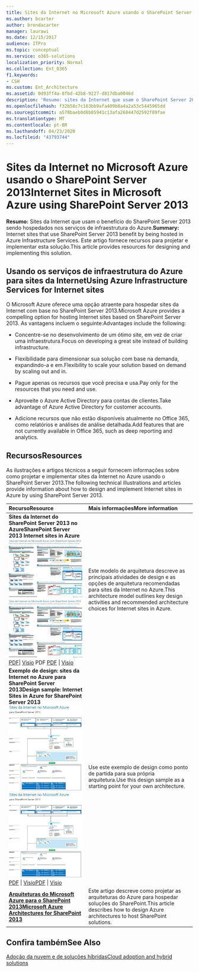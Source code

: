 ```yaml
---
title: Sites da Internet no Microsoft Azure usando o SharePoint Server 2013
ms.author: bcarter
author: brendacarter
manager: laurawi
ms.date: 12/15/2017
audience: ITPro
ms.topic: conceptual
ms.service: o365-solutions
localization_priority: Normal
ms.collection: Ent_O365
f1.keywords:
- CSH
ms.custom: Ent_Architecture
ms.assetid: 0d93ff4a-8fbd-42b8-9227-d817dba0046d
description: 'Resumo: sites da Internet que usam o SharePoint Server 2013 benefícios hospedados nos serviços de infraestrutura do Azure. Este artigo fornece recursos para projetar e implementar esta solução.'
ms.openlocfilehash: f32b58c7c163bb9afa409b8a4a2a53c5445965dd
ms.sourcegitcommit: a578baeb0d8b85941c13afa268447d2592f89fae
ms.translationtype: MT
ms.contentlocale: pt-BR
ms.lasthandoff: 04/23/2020
ms.locfileid: "43793744"
---
```

# <a name="internet-sites-in-microsoft-azure-using-sharepoint-server-2013"></a><span data-ttu-id="9b949-104">Sites da Internet no Microsoft Azure usando o SharePoint Server 2013</span><span class="sxs-lookup"><span data-stu-id="9b949-104">Internet Sites in Microsoft Azure using SharePoint Server 2013</span></span>

 <span data-ttu-id="9b949-105">**Resumo:** Sites da Internet que usam o benefício do SharePoint Server 2013 sendo hospedados nos serviços de infraestrutura do Azure.</span><span class="sxs-lookup"><span data-stu-id="9b949-105">**Summary:** Internet sites that use SharePoint Server 2013 benefit by being hosted in Azure Infrastructure Services.</span></span> <span data-ttu-id="9b949-106">Este artigo fornece recursos para projetar e implementar esta solução.</span><span class="sxs-lookup"><span data-stu-id="9b949-106">This article provides resources for designing and implementing this solution.</span></span>
  
## <a name="using-azure-infrastructure-services-for-internet-sites"></a><span data-ttu-id="9b949-107">Usando os serviços de infraestrutura do Azure para sites da Internet</span><span class="sxs-lookup"><span data-stu-id="9b949-107">Using Azure Infrastructure Services for Internet sites</span></span>

<span data-ttu-id="9b949-108">O Microsoft Azure oferece uma opção atraente para hospedar sites da Internet com base no SharePoint Server 2013.</span><span class="sxs-lookup"><span data-stu-id="9b949-108">Microsoft Azure provides a compelling option for hosting Internet sites based on SharePoint Server 2013.</span></span> <span data-ttu-id="9b949-109">As vantagens incluem o seguinte:</span><span class="sxs-lookup"><span data-stu-id="9b949-109">Advantages include the following:</span></span>
  
- <span data-ttu-id="9b949-110">Concentre-se no desenvolvimento de um ótimo site, em vez de criar uma infraestrutura.</span><span class="sxs-lookup"><span data-stu-id="9b949-110">Focus on developing a great site instead of building infrastructure.</span></span>
    
- <span data-ttu-id="9b949-111">Flexibilidade para dimensionar sua solução com base na demanda, expandindo-a e em.</span><span class="sxs-lookup"><span data-stu-id="9b949-111">Flexibility to scale your solution based on demand by scaling out and in.</span></span>
    
- <span data-ttu-id="9b949-112">Pague apenas os recursos que você precisa e usa.</span><span class="sxs-lookup"><span data-stu-id="9b949-112">Pay only for the resources that you need and use.</span></span>
    
- <span data-ttu-id="9b949-113">Aproveite o Azure Active Directory para contas de clientes.</span><span class="sxs-lookup"><span data-stu-id="9b949-113">Take advantage of Azure Active Directory for customer accounts.</span></span>
    
- <span data-ttu-id="9b949-114">Adicione recursos que não estão disponíveis atualmente no Office 365, como relatórios e análises de análise detalhada.</span><span class="sxs-lookup"><span data-stu-id="9b949-114">Add features that are not currently available in Office 365, such as deep reporting and analytics.</span></span>
    
## <a name="resources"></a><span data-ttu-id="9b949-115">Recursos</span><span class="sxs-lookup"><span data-stu-id="9b949-115">Resources</span></span>

<span data-ttu-id="9b949-116">As ilustrações e artigos técnicos a seguir fornecem informações sobre como projetar e implementar sites da Internet no Azure usando o SharePoint Server 2013.</span><span class="sxs-lookup"><span data-stu-id="9b949-116">The following technical illustrations and articles provide information about how to design and implement Internet sites in Azure by using SharePoint Server 2013.</span></span>
  
|<span data-ttu-id="9b949-117">**Recurso**</span><span class="sxs-lookup"><span data-stu-id="9b949-117">**Resource**</span></span>|<span data-ttu-id="9b949-118">**Mais informações**</span><span class="sxs-lookup"><span data-stu-id="9b949-118">**More information**</span></span>|
|:-----|:-----|
|<span data-ttu-id="9b949-119">**Sites da Internet do SharePoint Server 2013 no Azure**</span><span class="sxs-lookup"><span data-stu-id="9b949-119">**SharePoint Server 2013 Internet sites in Azure**</span></span> <br/> <span data-ttu-id="9b949-120">[![Imagem de sites da Internet em Azure usando SharePoint](media/MS-AZ-SPInternetSites.jpg)          ](https://go.microsoft.com/fwlink/p/?LinkId=392552)</span><span class="sxs-lookup"><span data-stu-id="9b949-120">[![Image of Internet sites in Azure using SharePoint](media/MS-AZ-SPInternetSites.jpg)          ](https://go.microsoft.com/fwlink/p/?LinkId=392552)</span></span> <br/> <span data-ttu-id="9b949-121">[PDF](https://go.microsoft.com/fwlink/p/?LinkId=392552)\| [           ](https://go.microsoft.com/fwlink/p/?LinkId=392551) [Visio](https://go.microsoft.com/fwlink/p/?LinkId=392551) PDF  </span><span class="sxs-lookup"><span data-stu-id="9b949-121">[PDF](https://go.microsoft.com/fwlink/p/?LinkId=392552)  \| [          ](https://go.microsoft.com/fwlink/p/?LinkId=392551)[Visio](https://go.microsoft.com/fwlink/p/?LinkId=392551)</span></span> <br/> |<span data-ttu-id="9b949-122">Este modelo de arquitetura descreve as principais atividades de design e as opções de arquitetura recomendadas para sites da Internet no Azure.</span><span class="sxs-lookup"><span data-stu-id="9b949-122">This architecture model outlines key design activities and recommended architecture choices for Internet sites in Azure.</span></span>  <br/> |
|<span data-ttu-id="9b949-123">**Exemplo de design: sites da Internet no Azure para SharePoint Server 2013**</span><span class="sxs-lookup"><span data-stu-id="9b949-123">**Design sample: Internet Sites in Azure for SharePoint Server 2013**</span></span> <br/> <span data-ttu-id="9b949-124">[![Imagem da amostra de design: sites das Internet no Microsoft Azure para SharePoint 2013](media/MS-AZ-InternetSitesDesignSample.jpg)](https://go.microsoft.com/fwlink/p/?LinkId=392549)</span><span class="sxs-lookup"><span data-stu-id="9b949-124">[![Image of the Design sample: Internet sites in Microsoft Azure for SharePoint 2013](media/MS-AZ-InternetSitesDesignSample.jpg)          ](https://go.microsoft.com/fwlink/p/?LinkId=392549)</span></span> <br/> <span data-ttu-id="9b949-125">[PDF](https://go.microsoft.com/fwlink/p/?LinkId=392549)  \| [Visio](https://go.microsoft.com/fwlink/p/?LinkId=392548)</span><span class="sxs-lookup"><span data-stu-id="9b949-125">[PDF](https://go.microsoft.com/fwlink/p/?LinkId=392549)  \| [Visio](https://go.microsoft.com/fwlink/p/?LinkId=392548)</span></span> <br/> |<span data-ttu-id="9b949-126">Use este exemplo de design como ponto de partida para sua própria arquitetura.</span><span class="sxs-lookup"><span data-stu-id="9b949-126">Use this design sample as a starting point for your own architecture.</span></span>  <br/> |
|<span data-ttu-id="9b949-127">**[Arquiteturas do Microsoft Azure para o SharePoint 2013](microsoft-azure-architectures-for-sharepoint-2013.md)**</span><span class="sxs-lookup"><span data-stu-id="9b949-127">**[Microsoft Azure Architectures for SharePoint 2013](microsoft-azure-architectures-for-sharepoint-2013.md)**</span></span> <br/> |<span data-ttu-id="9b949-128">Este artigo descreve como projetar as arquiteturas do Azure para hospedar soluções do SharePoint.</span><span class="sxs-lookup"><span data-stu-id="9b949-128">This article describes how to design Azure architectures to host SharePoint solutions.</span></span>  <br/> |

## <a name="see-also"></a><span data-ttu-id="9b949-129">Confira também</span><span class="sxs-lookup"><span data-stu-id="9b949-129">See Also</span></span>

[<span data-ttu-id="9b949-130">Adoção da nuvem e de soluções híbridas</span><span class="sxs-lookup"><span data-stu-id="9b949-130">Cloud adoption and hybrid solutions</span></span>](cloud-adoption-and-hybrid-solutions.yml)



